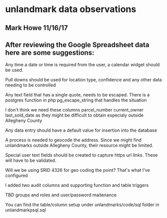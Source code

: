 # unlandmark data observations
## Mark Howe 11/16/17
## After reviewing the Google Spreadsheet data here are some suggestions:
Any time a date or time is required from the user, a calendar widget should be used.

Pull downs should be used for location type, confidence and any other data needing to be controlled

Any text field that has a single quote, needs to be escaped. There is a postgres function in php pg_escape_string that handles the situation

I don't think we need these columns  parcel_number current_owner last_sold_date as they might be difficult to obtain especialy outside Allegheny County

Any data entry should have a default value for insertion into the database

A process is needed to geocode the address. Since we might find unlandmarks outside Allegheny County, their resource might be limited.

Special user text fields should be created to capture https url links. These will have to be validated.


Will we be using SRID 4326 for geo coding the point? 
That's what I've configured

I added two audit columns and supporting function and table triggers

TBD groups and roles and user/password maitenance

You can find the table/column setup under unlandmarks/code/sql folder in unlandmarkpsql.sql

